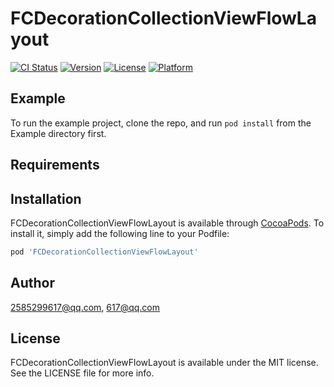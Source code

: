 # FCDecorationCollectionViewFlowLayout

[![CI Status](https://img.shields.io/travis/2585299617@qq.com/FCDecorationCollectionViewFlowLayout.svg?style=flat)](https://travis-ci.org/2585299617@qq.com/FCDecorationCollectionViewFlowLayout)
[![Version](https://img.shields.io/cocoapods/v/FCDecorationCollectionViewFlowLayout.svg?style=flat)](https://cocoapods.org/pods/FCDecorationCollectionViewFlowLayout)
[![License](https://img.shields.io/cocoapods/l/FCDecorationCollectionViewFlowLayout.svg?style=flat)](https://cocoapods.org/pods/FCDecorationCollectionViewFlowLayout)
[![Platform](https://img.shields.io/cocoapods/p/FCDecorationCollectionViewFlowLayout.svg?style=flat)](https://cocoapods.org/pods/FCDecorationCollectionViewFlowLayout)

## Example

To run the example project, clone the repo, and run `pod install` from the Example directory first.

## Requirements

## Installation

FCDecorationCollectionViewFlowLayout is available through [CocoaPods](https://cocoapods.org). To install
it, simply add the following line to your Podfile:

```ruby
pod 'FCDecorationCollectionViewFlowLayout'
```

## Author

2585299617@qq.com, 617@qq.com

## License

FCDecorationCollectionViewFlowLayout is available under the MIT license. See the LICENSE file for more info.

